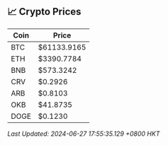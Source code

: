 ## 📈 Crypto Prices

| Coin | Price |
| ---- | ----- |
| BTC | $61133.9165 |
| ETH | $3390.7784 |
| BNB | $573.3242 |
| CRV | $0.2926 |
| ARB | $0.8103 |
| OKB | $41.8735 |
| DOGE | $0.1230 |

_Last Updated: 2024-06-27 17:55:35.129 +0800 HKT_